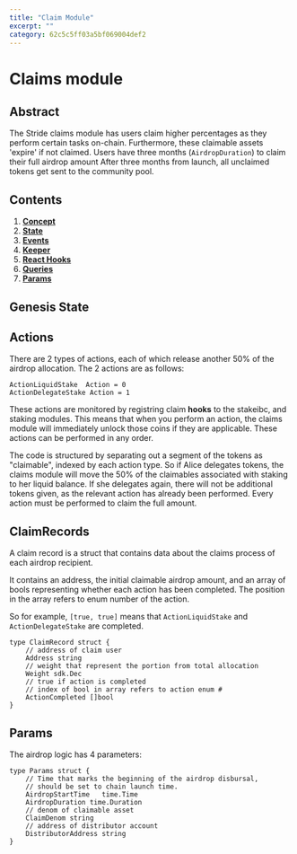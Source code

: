 ```yaml
---
title: "Claim Module"
excerpt: ""
category: 62c5c5ff03a5bf069004def2
---
```


# Claims module

## Abstract

The Stride claims module has users claim higher percentages as they perform certain tasks on-chain.
Furthermore, these claimable assets 'expire' if not claimed.
Users have three months (`AirdropDuration`) to claim their full airdrop amount
After three months from launch, all unclaimed tokens get sent to the community pool.

## Contents

1. **[Concept](01_concepts.md)**
2. **[State](02_state.md)**
3. **[Events](03_events.md)**
4. **[Keeper](04_keeper.md)**  
5. **[React Hooks](05_react_hooks.md)**  
6. **[Queries](06_queries.md)**  
7. **[Params](07_params.md)**

## Genesis State

## Actions

There are 2 types of actions, each of which release another 50% of the airdrop allocation.
The 2 actions are as follows:

```golang
ActionLiquidStake  Action = 0
ActionDelegateStake Action = 1
```

These actions are monitored by registring claim **hooks** to the stakeibc, and staking modules.
This means that when you perform an action, the claims module will immediately unlock those coins if they are applicable.
These actions can be performed in any order.

The code is structured by separating out a segment of the tokens as "claimable", indexed by each action type.
So if Alice delegates tokens, the claims module will move the 50% of the claimables associated with staking to her liquid balance.
If she delegates again, there will not be additional tokens given, as the relevant action has already been performed.
Every action must be performed to claim the full amount.

## ClaimRecords

A claim record is a struct that contains data about the claims process of each airdrop recipient.

It contains an address, the initial claimable airdrop amount, and an array of bools representing 
whether each action has been completed. The position in the array refers to enum number of the action.

So for example, `[true, true]` means that `ActionLiquidStake` and `ActionDelegateStake` are completed.

```golang
type ClaimRecord struct {
	// address of claim user
	Address string
	// weight that represent the portion from total allocation
	Weight sdk.Dec
	// true if action is completed
	// index of bool in array refers to action enum #
	ActionCompleted []bool
}

```


## Params

The airdrop logic has 4 parameters:

```golang
type Params struct {
    // Time that marks the beginning of the airdrop disbursal,
    // should be set to chain launch time.
    AirdropStartTime   time.Time
    AirdropDuration time.Duration
    // denom of claimable asset
    ClaimDenom string
    // address of distributor account
    DistributorAddress string
}
```
